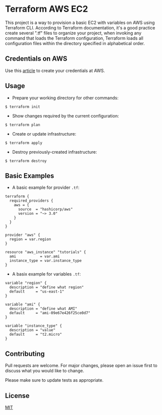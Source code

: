 # Terraform AWS EC2

This project is a way to provision a basic EC2 with variables on AWS using Terraform CLI. According to Terraform documentation, it's a good practice create several ".tf" files to organize your project, when invoking any command that loads the Terraform configuration, Terraform loads all configuration files within the directory specified in alphabetical order.

## Credentials on AWS

Use this [article](https://amaurybsouza.medium.com/terraform-e364f5d31570) to create your credentials at AWS.

## Usage

- Prepare your working directory for other commands:

```hcl
$ terraform init
```
- Show changes required by the current configuration:

```hcl
$ terraform plan
```

- Create or update infrastructure:

```hcl
$ terraform apply
```

- Destroy previously-created infrastructure:

```hcl
$ terraform destroy
```

## Basic Examples

- A basic example for provider ```.tf```:

```hcl
terraform {
  required_providers {
    aws = {
      source  = "hashicorp/aws"
      version = "~> 3.0"
    }
  }
}

provider "aws" {
  region = var.region
}

resource "aws_instance" "tutorials" {
  ami           = var.ami
  instance_type = var.instance_type
}
```

- A basix example for variables ```.tf```:

```hcl
variable "region" {
  description = "define what region"
  default     = "us-east-1"
}

variable "ami" {
  description = "define what AMI"
  default     = "ami-09e67e426f25ce0d7"
}

variable "instance_type" {
  description = "value"
  default     = "t2.micro"
}    
```

## Contributing
Pull requests are welcome. For major changes, please open an issue first to discuss what you would like to change.

Please make sure to update tests as appropriate.

## License
[MIT](https://choosealicense.com/licenses/mit/)
